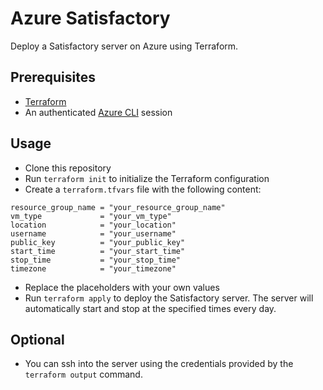 # Azure Satisfactory

Deploy a Satisfactory server on Azure using Terraform.

## Prerequisites

- [Terraform](https://www.terraform.io/downloads.html)
- An authenticated [Azure CLI](https://docs.microsoft.com/en-us/cli/azure/install-azure-cli) session

## Usage

- Clone this repository
- Run `terraform init` to initialize the Terraform configuration
- Create a `terraform.tfvars` file with the following content:

```hcl
resource_group_name = "your_resource_group_name"
vm_type             = "your_vm_type"
location            = "your_location"
username            = "your_username"
public_key          = "your_public_key"
start_time          = "your_start_time"
stop_time           = "your_stop_time"
timezone            = "your_timezone"
```

- Replace the placeholders with your own values
- Run `terraform apply` to deploy the Satisfactory server. The server will automatically start and stop at the specified times every day.

## Optional

- You can ssh into the server using the credentials provided by the `terraform output` command.
